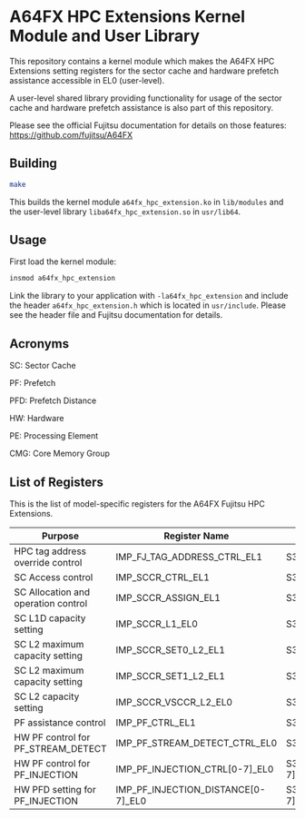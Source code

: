 # A64FX HPC Extensions Kernel Module and User Library

This repository contains a kernel module which makes the A64FX HPC Extensions setting registers for the sector cache and hardware prefetch assistance accessible in EL0 (user-level).

A user-level shared library providing functionality for usage of the sector cache and hardware prefetch assistance is also part of this repository.

Please see the official Fujitsu documentation for details on those features: https://github.com/fujitsu/A64FX

## Building

```sh
make
```

This builds the kernel module `a64fx_hpc_extension.ko` in `lib/modules` and the user-level library `liba64fx_hpc_extension.so` in `usr/lib64`.

## Usage

First load the kernel module:

```sh
insmod a64fx_hpc_extension
```

Link the library to your application with `-la64fx_hpc_extension` and include the header `a64fx_hpc_extension.h` which is located in `usr/include`. Please see the header file and Fujitsu documentation for details.

## Acronyms

SC: Sector Cache

PF: Prefetch

PFD: Prefetch Distance

HW: Hardware

PE: Processing Element

CMG: Core Memory Group

## List of Registers

This is the list of model-specific registers for the A64FX Fujitsu HPC Extensions.

| Purpose                             | Register Name                      | Register          | Bits | Domain |
| ----------------------------------- | ---------------------------------- | ----------------- | ---- | ------ |
| HPC tag address override control    | IMP_FJ_TAG_ADDRESS_CTRL_EL1        | S3_0_C11_C2_0     | 32   | PE     |
| SC Access control                   | IMP_SCCR_CTRL_EL1                  | S3_0_C11_C8_0     | 64   | PE     |
| SC Allocation and operation control | IMP_SCCR_ASSIGN_EL1                | S3_0_C11_C8_1     | 64   | PE     |
| SC L1D capacity setting             | IMP_SCCR_L1_EL0                    | S3_3_C11_C8_2     | 64   | PE     |
| SC L2 maximum capacity setting      | IMP_SCCR_SET0_L2_EL1               | S3_0_C15_C8_2     | 64   | CMG    |
| SC L2 maximum capacity setting      | IMP_SCCR_SET1_L2_EL1               | S3_0_C15_C8_3     | 64   | CMG    |
| SC L2 capacity setting              | IMP_SCCR_VSCCR_L2_EL0              | S3_3_C15_C8_2     | 64   | PE*    |
| PF assistance control               | IMP_PF_CTRL_EL1                    | S3_0_C11_C4_0     | 64   | PE     |
| HW PF control for PF_STREAM_DETECT  | IMP_PF_STREAM_DETECT_CTRL_EL0      | S3_3_C15_C8_2     | 64   | PE     |
| HW PF control for PF_INJECTION      | IMP_PF_INJECTION_CTRL[0-7]_EL0     | S3_3_C11_C6_[0-7] | 64   | PE     |
| HW PFD setting for PF_INJECTION     | IMP_PF_INJECTION_DISTANCE[0-7]_EL0 | S3_3_C11_C7_[0-7] | 64   | PE     |
